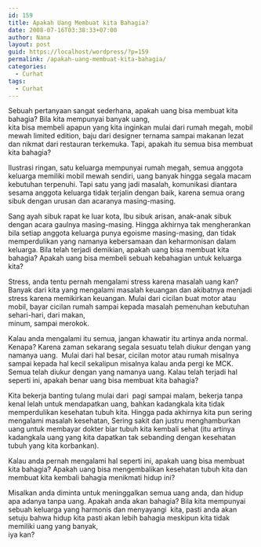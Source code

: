 ```yaml
---
id: 159
title: Apakah Uang Membuat kita Bahagia?
date: 2008-07-16T03:38:33+07:00
author: Nana
layout: post
guid: https://localhost/wordpress/?p=159
permalink: /apakah-uang-membuat-kita-bahagia/
categories:
  - Curhat
tags:
  - Curhat
---
```

Sebuah pertanyaan sangat sederhana, apakah uang bisa membuat kita bahagia? Bila kita mempunyai banyak uang,  
kita bisa membeli apapun yang kita inginkan mulai dari rumah megah, mobil mewah limited edition, baju dari designer ternama sampai makanan lezat dan nikmat dari restauran terkemuka. Tapi, apakah itu semua bisa membuat kita bahagia?

Ilustrasi ringan, satu keluarga mempunyai rumah megah, semua anggota keluarga memiliki mobil mewah sendiri, uang banyak hingga segala macam kebutuhan terpenuhi. Tapi satu yang jadi masalah, komunikasi diantara sesama anggota keluarga tidak terjalin dengan baik, karena semua orang sibuk dengan urusan dan acaranya masing-masing.

Sang ayah sibuk rapat ke luar kota, Ibu sibuk arisan, anak-anak sibuk dengan acara gaulnya masing-masing. Hingga akhirnya tak mengherankan bila setiap anggota keluarga punya egoisme masing-masing, dan tidak memperdulikan yang namanya kebersamaan dan keharmonisan dalam keluarga. Bila telah terjadi demikian, apakah uang bisa membuat kita bahagia? Apakah uang bisa membeli sebuah kebahagian untuk keluarga kita?

Stress, anda tentu pernah mengalami stress karena masalah uang kan? Banyak dari kita yang mengalami masalah keuangan dan akibatnya menjadi stress karena memikirkan keuangan. Mulai dari cicilan buat motor atau mobil, bayar cicilan rumah sampai kepada masalah pemenuhan kebutuhan sehari-hari, dari makan,  
minum, sampai merokok.

Kalau anda mengalami itu semua, jangan khawatir itu artinya anda normal. Kenapa? Karena zaman sekarang segala sesuatu telah diukur dengan yang namanya uang.  Mulai dari hal besar, cicilan motor atau rumah misalnya sampai kepada hal kecil sekalipun misalnya kalau anda pergi ke MCK. Semua telah diukur dengan yang namanya uang. Kalau telah terjadi hal seperti ini, apakah benar uang bisa membuat kita bahagia?

Kita bekerja banting tulang mulai dari  pagi sampai malam, bekerja tanpa kenal lelah untuk mendapatkan uang, bahkan kadangkala kita tidak memperdulikan kesehatan tubuh kita. Hingga pada akhirnya kita pun sering mengalami masalah kesehatan, Sering sakit dan justru menghamburkan uang untuk membayar dokter biar tubuh kita kembali sehat (itu artinya kadangkala uang yang kita dapatkan tak sebanding dengan kesehatan tubuh yang kita korbankan).

Kalau anda pernah mengalami hal seperti ini, apakah uang bisa membuat kita bahagia? Apakah uang bisa mengembalikan kesehatan tubuh kita dan membuat kita kembali bahagia menikmati hidup ini?

Misalkan anda diminta untuk meninggalkan semua uang anda, dan hidup apa adanya tanpa uang. Apakah anda akan bahagia? Bila kita mempunyai sebuah keluarga yang harmonis dan menyayangi  kita, pasti anda akan setuju bahwa hidup kita pasti akan lebih bahagia meskipun kita tidak memiliki uang yang banyak,  
iya kan?